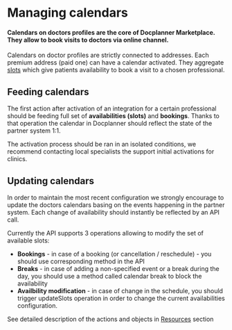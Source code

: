 # Managing calendars

#### Calendars on doctors profiles are the core of Docplanner Marketplace. They allow to book visits to doctors via online channel.



Calendars on doctor profiles are strictly connected to addresses. Each premium address (paid one) can have a calendar activated. They aggregate [slots](https://integrations.docplanner.com/guide/api-objects/resources.html#slots) which give patients availability to book a visit to a chosen professional. 



## Feeding calendars



The first action after activation of an integration for a certain professional should be feeding full set of **availabilities (slots)** and **bookings**. Thanks to that operation the calendar in Docplanner should reflect the state of the partner system 1:1. 

The activation process should be ran in an isolated conditions, we recommend contacting  local specialists the support initial activations for clinics.



## Updating calendars



In order to maintain the most recent configuration we strongly encourage to update the doctors calendars basing on the events happening in the partner system. Each change of availability should instantly be reflected by an API call. 

Currently the API supports 3 operations allowing to modify the set of available slots:

- **Bookings** - in case of a booking (or cancellation / reschedule) - you should use corresponding method in the API 
- **Breaks** - in case of adding a non-specified event or a break during the day, you should use a method called calendar break to block the availability 
- **Availbility modification** - in case of change in the schedule, you should trigger updateSlots operation in order to change the current availabilities configuration.

See detailed description of the actions and objects in [Resources](https://integrations.docplanner.com/guide/api-objects/resources.html) section

##### 